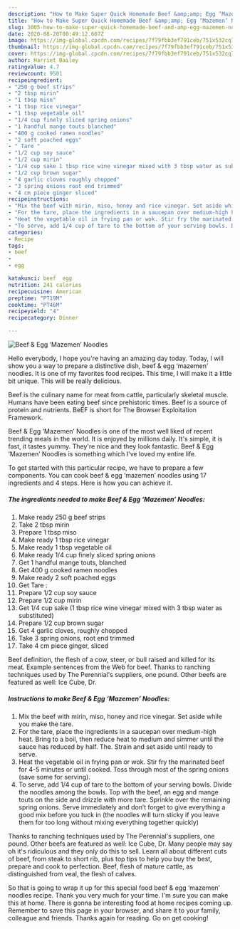 ```yaml
---
description: "How to Make Super Quick Homemade Beef &amp;amp; Egg ‘Mazemen’ Noodles"
title: "How to Make Super Quick Homemade Beef &amp;amp; Egg ‘Mazemen’ Noodles"
slug: 3005-how-to-make-super-quick-homemade-beef-and-amp-egg-mazemen-noodles
date: 2020-08-20T00:49:12.607Z
image: https://img-global.cpcdn.com/recipes/7f79fbb3ef791ceb/751x532cq70/beef-egg-mazemen-noodles-recipe-main-photo.jpg
thumbnail: https://img-global.cpcdn.com/recipes/7f79fbb3ef791ceb/751x532cq70/beef-egg-mazemen-noodles-recipe-main-photo.jpg
cover: https://img-global.cpcdn.com/recipes/7f79fbb3ef791ceb/751x532cq70/beef-egg-mazemen-noodles-recipe-main-photo.jpg
author: Harriet Bailey
ratingvalue: 4.7
reviewcount: 9501
recipeingredient:
- "250 g beef strips"
- "2 tbsp mirin"
- "1 tbsp miso"
- "1 tbsp rice vinegar"
- "1 tbsp vegetable oil"
- "1/4 cup finely sliced spring onions"
- "1 handful mange touts blanched"
- "400 g cooked ramen noodles"
- "2 soft poached eggs"
- " Tare "
- "1/2 cup soy sauce"
- "1/2 cup mirin"
- "1/4 cup sake 1 tbsp rice wine vinegar mixed with 3 tbsp water as substituted"
- "1/2 cup brown sugar"
- "4 garlic cloves roughly chopped"
- "3 spring onions root end trimmed"
- "4 cm piece ginger sliced"
recipeinstructions:
- "Mix the beef with mirin, miso, honey and rice vinegar. Set aside while you make the tare."
- "For the tare, place the ingredients in a saucepan over medium-high heat. Bring to a boil, then reduce heat to medium and simmer until the sauce has reduced by half. The. Strain and set aside until ready to serve."
- "Heat the vegetable oil in frying pan or wok. Stir fry the marinated beef for 4-5 minutes or until cooked. Toss through most of the spring onions (save some for serving)."
- "To serve, add 1/4 cup of tare to the bottom of your serving bowls. Divide the noodles among the bowls. Top with the beef, an egg and mange touts on the side and drizzle with more tare. Sprinkle over the remaining spring onions. Serve immediately and don’t forget to give everything a good mix before you tuck in (the noodles will turn sticky if you leave them for too long without mixing everything together quickly)"
categories:
- Recipe
tags:
- beef
- 
- egg

katakunci: beef  egg 
nutrition: 241 calories
recipecuisine: American
preptime: "PT19M"
cooktime: "PT46M"
recipeyield: "4"
recipecategory: Dinner

---
```



![Beef &amp; Egg ‘Mazemen’ Noodles](https://img-global.cpcdn.com/recipes/7f79fbb3ef791ceb/751x532cq70/beef-egg-mazemen-noodles-recipe-main-photo.jpg)

Hello everybody, I hope you're having an amazing day today. Today, I will show you a way to prepare a distinctive dish, beef &amp; egg ‘mazemen’ noodles. It is one of my favorites food recipes. This time, I will make it a little bit unique. This will be really delicious.

Beef is the culinary name for meat from cattle, particularly skeletal muscle. Humans have been eating beef since prehistoric times. Beef is a source of protein and nutrients. BeEF is short for The Browser Exploitation Framework.

Beef &amp; Egg ‘Mazemen’ Noodles is one of the most well liked of recent trending meals in the world. It is enjoyed by millions daily. It's simple, it is fast, it tastes yummy. They're nice and they look fantastic. Beef &amp; Egg ‘Mazemen’ Noodles is something which I've loved my entire life.


To get started with this particular recipe, we have to prepare a few components. You can cook beef &amp; egg ‘mazemen’ noodles using 17 ingredients and 4 steps. Here is how you can achieve it.

<!--inarticleads1-->

##### The ingredients needed to make Beef &amp; Egg ‘Mazemen’ Noodles:

1. Make ready 250 g beef strips
1. Take 2 tbsp mirin
1. Prepare 1 tbsp miso
1. Make ready 1 tbsp rice vinegar
1. Make ready 1 tbsp vegetable oil
1. Make ready 1/4 cup finely sliced spring onions
1. Get 1 handful mange touts, blanched
1. Get 400 g cooked ramen noodles
1. Make ready 2 soft poached eggs
1. Get  Tare :
1. Prepare 1/2 cup soy sauce
1. Prepare 1/2 cup mirin
1. Get 1/4 cup sake (1 tbsp rice wine vinegar mixed with 3 tbsp water as substituted)
1. Prepare 1/2 cup brown sugar
1. Get 4 garlic cloves, roughly chopped
1. Take 3 spring onions, root end trimmed
1. Take 4 cm piece ginger, sliced


Beef definition, the flesh of a cow, steer, or bull raised and killed for its meat. Example sentences from the Web for beef. Thanks to ranching techniques used by The Perennial&#39;s suppliers, one pound. Other beefs are featured as well: Ice Cube, Dr. 

<!--inarticleads2-->

##### Instructions to make Beef &amp; Egg ‘Mazemen’ Noodles:

1. Mix the beef with mirin, miso, honey and rice vinegar. Set aside while you make the tare.
1. For the tare, place the ingredients in a saucepan over medium-high heat. Bring to a boil, then reduce heat to medium and simmer until the sauce has reduced by half. The. Strain and set aside until ready to serve.
1. Heat the vegetable oil in frying pan or wok. Stir fry the marinated beef for 4-5 minutes or until cooked. Toss through most of the spring onions (save some for serving).
1. To serve, add 1/4 cup of tare to the bottom of your serving bowls. Divide the noodles among the bowls. Top with the beef, an egg and mange touts on the side and drizzle with more tare. Sprinkle over the remaining spring onions. Serve immediately and don’t forget to give everything a good mix before you tuck in (the noodles will turn sticky if you leave them for too long without mixing everything together quickly)


Thanks to ranching techniques used by The Perennial&#39;s suppliers, one pound. Other beefs are featured as well: Ice Cube, Dr. Many people may say oh it&#39;s ridiculous and they only do this to sell. Learn all about different cuts of beef, from steak to short rib, plus top tips to help you buy the best, prepare and cook to perfection. Beef, flesh of mature cattle, as distinguished from veal, the flesh of calves. 

So that is going to wrap it up for this special food beef &amp; egg ‘mazemen’ noodles recipe. Thank you very much for your time. I'm sure you can make this at home. There is gonna be interesting food at home recipes coming up. Remember to save this page in your browser, and share it to your family, colleague and friends. Thanks again for reading. Go on get cooking!
